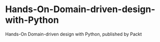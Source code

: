 # Hands-On-Domain-driven-design-with-Python
Hands-On Domain-driven design with Python, published by Packt
